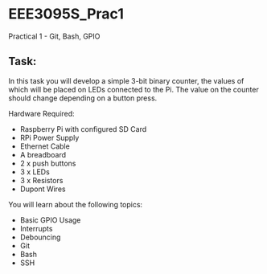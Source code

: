 # EEE3095S_Prac1
Practical 1 - Git, Bash, GPIO

Task:
----
In this task you will develop a simple 3-bit binary counter, the values of which will be placed
on LEDs connected to the Pi. The value on the counter should change depending on a button
press.

Hardware Required:
- Raspberry Pi with configured SD Card
- RPi Power Supply
- Ethernet Cable
- A breadboard
- 2 x push buttons
- 3 x LEDs
- 3 x Resistors
- Dupont Wires

You will learn about the following topics:
- Basic GPIO Usage
- Interrupts
- Debouncing
- Git
- Bash
- SSH
